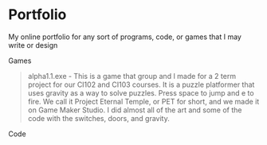 # Portfolio
My online portfolio for any sort of programs, code, or games that I may write or design

Games
> alpha1.1.exe - This is a game that group and I made for a 2 term project for our CI102 and CI103 courses.  It is a puzzle platformer that uses gravity as a way to solve puzzles. Press space to jump and e to fire.  We call it Project Eternal Temple, or PET for short, and we made it on Game Maker Studio.  I did almost all of the art and some of the code with the switches, doors, and gravity.

Code
